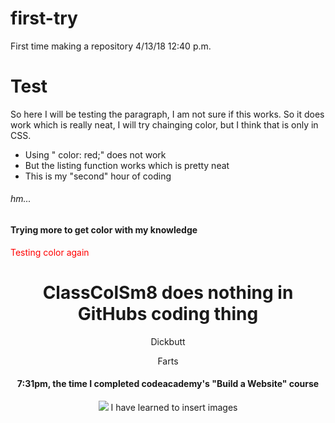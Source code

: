 # first-try
First time making a repository 
4/13/18 12:40 p.m.

<h1> Test </h1>

<p> So here I will be testing the paragraph, I am not sure if this works.
So it does work which is really neat, I will try chainging color, but I think that is only in CSS.</p>
<ul> 
  <li> Using " color: red;" does not work </li>
  <li> But the listing function works which is pretty neat</li>
  <li> This is my "second" hour of coding</li>
</ul>

<h6> hm... </h6> 

<h4>Trying more to get color with my knowledge</h4>

<font color="red"> Testing color again</font> 

<header class="container">
  <div class="row">
  <h1 class="col-sm-4">ClassColSm8 does nothing in GitHubs coding thing</h1>
  <nav class="col-sm-8 text-right">
    <p>Dickbutt</p>
    <p>Farts</p>
  </nav>
  </div>
  <h4> 7:31pm, the time I completed codeacademy's "Build a Website" course </h4> 
  <img src="https://upload.wikimedia.org/wikipedia/en/8/8b/Purplecom.jpg"> 
I have learned to insert images
